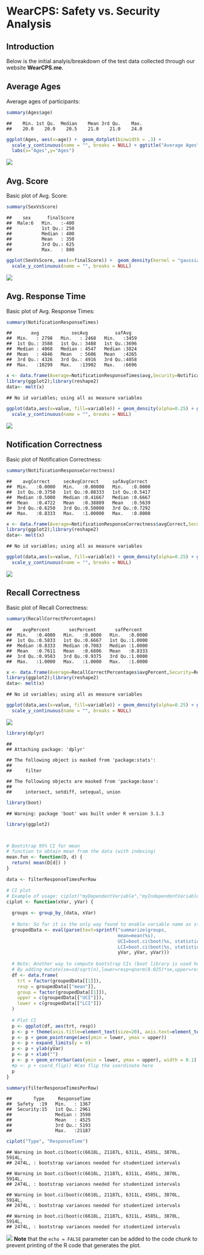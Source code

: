 WearCPS: Safety vs. Security Analysis
================

Introduction
------------

Below is the initial analyis/breakdown of the test data collected through our website **WearCPS.me**.

Average Ages
------------

Average ages of participants:

``` r
summary(Ages$age)
```

    ##    Min. 1st Qu.  Median    Mean 3rd Qu.    Max. 
    ##    20.0    20.0    20.5    21.0    21.0    24.0

``` r
ggplot(Ages, aes(x=age)) +  geom_dotplot(binwidth = .3) +
  scale_y_continuous(name = "", breaks = NULL) + ggtitle("Average Ages") +
  labs(x="Ages",y="Ages") 
```

![](GeneratedMarkdown_files/figure-markdown_github/analysis-1.png)

Avg. Score
----------

Basic plot of Avg. Score:

``` r
summary(SexVsScore)
```

    ##    sex      finalScore  
    ##  Male:6   Min.   :-400  
    ##           1st Qu.: 250  
    ##           Median : 400  
    ##           Mean   : 350  
    ##           3rd Qu.: 625  
    ##           Max.   : 800

``` r
ggplot(SexVsScore, aes(x=finalScore)) +  geom_density(kernel = "gaussian", fill='orange', alpha=0.25) + ggtitle("Avg. Score") + labs(x="Score", y ="Density") +
  scale_y_continuous(name = "", breaks = NULL)
```

![](GeneratedMarkdown_files/figure-markdown_github/analysis2-1.png)

Avg. Response Time
------------------

Basic plot of Avg. Response Times:

``` r
summary(NotificationResponseTimes)
```

    ##       avg            secAvg          safAvg    
    ##  Min.   : 2798   Min.   : 2468   Min.   :3459  
    ##  1st Qu.: 3588   1st Qu.: 3488   1st Qu.:3696  
    ##  Median : 4068   Median : 4547   Median :3824  
    ##  Mean   : 4846   Mean   : 5606   Mean   :4265  
    ##  3rd Qu.: 4326   3rd Qu.: 4916   3rd Qu.:4058  
    ##  Max.   :10299   Max.   :13902   Max.   :6696

``` r
x <- data.frame(Average=NotificationResponseTimes$avg,Security=NotificationResponseTimes$secAvg,Safety=NotificationResponseTimes$safAvg)
library(ggplot2);library(reshape2)
data<- melt(x)
```

    ## No id variables; using all as measure variables

``` r
ggplot(data,aes(x=value, fill=variable)) + geom_density(alpha=0.25) + ggtitle("Response Times") + labs(x="Time(ms)", y ="Density") +
  scale_y_continuous(name = "", breaks = NULL)
```

![](GeneratedMarkdown_files/figure-markdown_github/analysis3-1.png)

Notification Correctness
------------------------

Basic plot of Notification Correctness:

``` r
summary(NotificationResponseCorrectness)
```

    ##    avgCorrect     secAvgCorrect     safAvgCorrect   
    ##  Min.   :0.0000   Min.   :0.00000   Min.   :0.0000  
    ##  1st Qu.:0.3750   1st Qu.:0.08333   1st Qu.:0.5417  
    ##  Median :0.5000   Median :0.41667   Median :0.6667  
    ##  Mean   :0.4722   Mean   :0.38889   Mean   :0.5639  
    ##  3rd Qu.:0.6250   3rd Qu.:0.50000   3rd Qu.:0.7292  
    ##  Max.   :0.8333   Max.   :1.00000   Max.   :0.8000

``` r
x <- data.frame(Average=NotificationResponseCorrectness$avgCorrect,Security=NotificationResponseCorrectness$secAvgCorrect,Safety=NotificationResponseCorrectness$safAvgCorrect)
library(ggplot2);library(reshape2)
data<- melt(x)
```

    ## No id variables; using all as measure variables

``` r
ggplot(data,aes(x=value, fill=variable)) + geom_density(alpha=0.25) + ggtitle("Notification Correctness") + labs(x="Percent Correct", y ="Density") +
  scale_y_continuous(name = "", breaks = NULL)
```

![](GeneratedMarkdown_files/figure-markdown_github/analysis4-1.png)

Recall Correctness
------------------

Basic plot of Recall Correctness:

``` r
summary(RecallCorrectPercentages)
```

    ##    avgPercent       secPercent       safPercent    
    ##  Min.   :0.4000   Min.   :0.0000   Min.   :0.0000  
    ##  1st Qu.:0.5833   1st Qu.:0.6667   1st Qu.:1.0000  
    ##  Median :0.8333   Median :0.7083   Median :1.0000  
    ##  Mean   :0.7611   Mean   :0.6806   Mean   :0.8333  
    ##  3rd Qu.:0.9583   3rd Qu.:0.9375   3rd Qu.:1.0000  
    ##  Max.   :1.0000   Max.   :1.0000   Max.   :1.0000

``` r
x <- data.frame(Average=RecallCorrectPercentages$avgPercent,Security=RecallCorrectPercentages$secPercent,Safety=RecallCorrectPercentages$safPercent)
library(ggplot2);library(reshape2)
data<- melt(x)
```

    ## No id variables; using all as measure variables

``` r
ggplot(data,aes(x=value, fill=variable)) + geom_density(alpha=0.25) + ggtitle("Recall Correctness") + labs(x="Percent Correct", y ="Density") +
  scale_y_continuous(name = "", breaks = NULL)
```

![](GeneratedMarkdown_files/figure-markdown_github/analysis5-1.png)

``` r
library(dplyr)
```

    ## 
    ## Attaching package: 'dplyr'

    ## The following object is masked from 'package:stats':
    ## 
    ##     filter

    ## The following objects are masked from 'package:base':
    ## 
    ##     intersect, setdiff, setequal, union

``` r
library(boot)
```

    ## Warning: package 'boot' was built under R version 3.1.3

``` r
library(ggplot2)



# Bootstrap 95% CI for mean
# function to obtain mean from the data (with indexing)
mean.fun <- function(D, d) {
  return( mean(D[d]) )
}

data <- filterResponseTimesPerRow

# CI plot
# Example of usage: ciplot("myDependentVariable","myIndependentVariable") 
ciplot <- function(xVar, yVar) {
  
  groups <- group_by_(data, xVar)
  
  # Note: So far it is the only way found to enable variable name as string parameter for the function
  groupedData <- eval(parse(text=sprintf("summarize(groups, 
                                         mean=mean(%s),
                                         UCI=boot.ci(boot(%s, statistic = mean.fun, R=1000, sim=\"ordinary\"))$bca[,5],
                                         LCI=boot.ci(boot(%s, statistic = mean.fun, R=1000, sim=\"ordinary\"))$bca[,4])",
                                         yVar, yVar, yVar)))
  
  # Note: Another way to compute bootstrap CIs (boot library is used here instead), is to compute it mannually.
  # By adding mutate(se=sd/sqrt(n),lower=resp+qnorm(0.025)*se,upper=resp+qnorm(0.975)*se)
  df <- data.frame(
    trt = factor(groupedData[[1]]),
    resp = groupedData[["mean"]],
    group = factor(groupedData[[1]]),
    upper = c(groupedData[["UCI"]]),
    lower = c(groupedData[["LCI"]])
  )
 
  # Plot CI
  p <- ggplot(df, aes(trt, resp))
  p <- p + theme(axis.title=element_text(size=20), axis.text=element_text(size=18))
  p <- p + geom_pointrange(aes(ymin = lower, ymax = upper)) 
  p <- p + expand_limits(y = 0) 
  p <- p + ylab(yVar) 
  p <- p + xlab("") 
  p <- p + geom_errorbar(aes(ymin = lower, ymax = upper), width = 0.1) 
  #p <- p + coord_flip() #Can flip the coordinate here
  p
}

summary(filterResponseTimesPerRow)
```

    ##        Type     ResponseTime  
    ##  Safety  :19   Min.   : 1367  
    ##  Security:15   1st Qu.: 2961  
    ##                Median : 3598  
    ##                Mean   : 4525  
    ##                3rd Qu.: 5193  
    ##                Max.   :21187

``` r
ciplot("Type", "ResponseTime")
```

    ## Warning in boot.ci(boot(c(6618L, 21187L, 6311L, 4585L, 3870L, 5914L,
    ## 2474L, : bootstrap variances needed for studentized intervals

    ## Warning in boot.ci(boot(c(6618L, 21187L, 6311L, 4585L, 3870L, 5914L,
    ## 2474L, : bootstrap variances needed for studentized intervals

    ## Warning in boot.ci(boot(c(6618L, 21187L, 6311L, 4585L, 3870L, 5914L,
    ## 2474L, : bootstrap variances needed for studentized intervals

    ## Warning in boot.ci(boot(c(6618L, 21187L, 6311L, 4585L, 3870L, 5914L,
    ## 2474L, : bootstrap variances needed for studentized intervals

![](GeneratedMarkdown_files/figure-markdown_github/analysis6-1.png) **Note** that the `echo = FALSE` parameter can be added to the code chunk to prevent printing of the R code that generates the plot.
